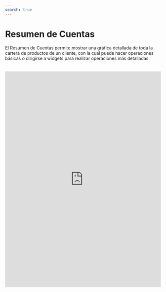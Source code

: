 ```yaml
---
search: true
---
```


# Resumen de Cuentas

El Resumen de Cuentas permite mostrar una gráfica detallada de toda la cartera de productos de un cliente, con la cual puede hacer operaciones básicas o dirigirse a widgets para realizar operaciones más detalladas.

<iframe src="https://widgets.modyo.com/personas/summary" width="100%" height="700px" frameBorder="0"  style="overflow:auto;margin-top:20px;"/>


## Funciones 

Presenta la posición del cliente en los distintos productos que tiene con la institución financiera. (Cuentas y Tarjetas).

Los resúmenes individuales presentan la información del producto específico de manera numérica y gráfica.

### Productos

#### Cuenta Corriente

La sección de Cuenta Corriente permite ver un resumen general de los montos disponibles, además de acceso a operaciones como transferencias y movimientos.

|Funcionalidad|Descripción|
|:------------|:----------|
|Saldo disponible|Muestra el saldo total disponible en la cuenta corriente.|
|Total Cargos|Permite ver el total de cargos de cada cuenta.|
|Total Abonos|Muestra el total de abonos o depósitos que se le han hecho a una cuenta.|
|Linea de Crédito|Muestra el estado de la línea de crédito de la cuenta.|
|Monto disponible|Muestra el monto total disponible en la línea de crédito de la cuenta.|
|Transferir|Deriva al widget de transferencias de cada cuenta.|
|Movimientos|Deriva al widget de movimientos de la cuenta, para ver detalladamente cada uno de ellos.||

#### Cuenta Vista

Esta sección tiene las mismas funciones que la de Cuenta Corriente. Sin embargo, sólo cambia en la sección Linea de Crédito, donde se reemplaza por los últimos movimientos y cargos realizados al producto.

|Funcionalidad|Descripción|
|:------------|:----------|
|Saldo disponible|Muestra el saldo total disponible en la cuenta corriente.|
|Total Cargos|Permite ver el total de cargos de cada cuenta.|
|Total Abonos|Muestra el total de abonos o depósitos que se le han hecho a una cuenta.|
|Últimos movimientos|Muestra un listado de los últimos movimientos y cargos hechos a la cuenta, junto con su monto y fecha.|
|Transferir|Deriva al widget de transferencias de cada cuenta.|
|Movimientos|Deriva al widget de movimientos de la cuenta, para ver detalladamente cada uno de ellos.||

#### Tarjetas de Crédito

Cada una de las tarjetas de crédito tiene su propio módulo gráfico, que permite ver los detalles de cada una de ellas, su monto utilizado y disponible y los últimos movimientos.
Además, separa el cupo nacional del internacional, incluyendo una gráfica que permite ver en proporción lo utilizado.

|Funcionalidad|Descripción|
|:------------|:----------|
|Monto nacional|Muestra el monto nacional utilizado y autorizado, además de una gráfica que indica el primer número en pesos versus el total autorizado.|
|Monto internacional|Muestra el monto internacional utilizado y autorizado, además de una gráfica que indica el primer número versus el total autorizado en dólares.|
|Pagar|Deriva al widget de tarjetas, donde podrá pagar los montos facturados.|
|Movimientos|Deriva al widget de movimientos de la tarjeta, para ver detalladamente cada uno de ellos.||






